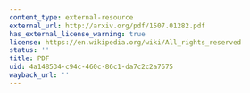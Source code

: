 ```yaml
---
content_type: external-resource
external_url: http://arxiv.org/pdf/1507.01282.pdf
has_external_license_warning: true
license: https://en.wikipedia.org/wiki/All_rights_reserved
status: ''
title: PDF
uid: 4a148534-c94c-460c-86c1-da7c2c2a7675
wayback_url: ''
---
```

